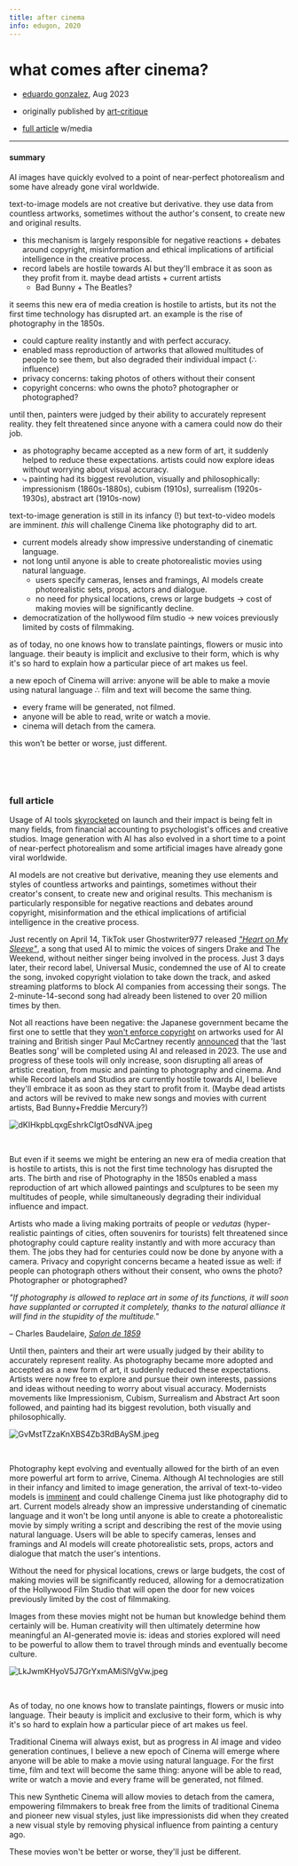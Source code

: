 ```yaml
---
title: after cinema
info: edugon, 2020
---
```


# what comes after cinema?
- [eduardo gonzalez](https://edugon.studio), Aug 2023

- originally published by [art-critique](https://www.art-critique.com/2023/08/quy-aura-t-il-apres-le-cinema/)
- [full article](https://edugon.studio/after-cinema) w/media

---

#### summary

AI images have quickly evolved to a point of near-perfect photorealism and some have already gone viral worldwide. 

text-to-image models are not creative but derivative. they use data from countless artworks, sometimes without the author's consent, to create new and original results.
- this mechanism is largely responsible for negative reactions + debates around copyright, misinformation and ethical implications of artificial intelligence in the creative process.
- record labels are hostile towards AI but they'll embrace it as soon as they profit from it. maybe dead artists + current artists
	- Bad Bunny + The Beatles?


it seems this new era of media creation is hostile to artists, but its not the first time technology has disrupted art. an example is the rise of photography in the 1850s.
- could capture reality instantly and with perfect accuracy.
- enabled mass reproduction of artworks that allowed multitudes of people to see them, but also degraded their individual impact (∴ influence)
- privacy concerns: taking photos of others without their consent
- copyright concerns: who owns the photo? photographer or photographed?

until then, painters were judged by their ability to accurately represent reality. they felt threatened since anyone with a camera could now do their job. 
- as photography became accepted as a new form of art, it suddenly helped to reduce these expectations. artists could now explore ideas without worrying about visual accuracy.
- ⤷ painting had its biggest revolution, visually and philosophically: impressionism (1860s-1880s), cubism (1910s), surrealism (1920s-1930s), abstract art (1910s-now)

text-to-image generation is still in its infancy (!) but text-to-video models are imminent. *this* will challenge Cinema like photography did to art.
- current models already show impressive understanding of cinematic language.
- not long until anyone is able to create photorealistic movies using natural language. 
	- users specify cameras, lenses and framings, AI models create photorealistic sets, props, actors and dialogue.
	- no need for physical locations, crews or large budgets → cost of making movies will be significantly decline.
- democratization of the hollywood film studio →  new voices previously limited by costs of filmmaking.

as of today, no one knows how to translate paintings, flowers or music into language. their beauty is implicit and exclusive to their form, which is why it's so hard to explain how a particular piece of art makes us feel.

a new epoch of Cinema will arrive: anyone will be able to make a movie using natural language ∴ film and text will become the same thing. 
- every frame will be generated, not filmed.
- anyone will be able to read, write or watch a movie.
- cinema will detach from the camera.

this won’t be better or worse, just different.

 

⠀ 


⠀  ⠀ 

 

### full article

Usage of AI tools [skyrocketed](https://www.digitalinformationworld.com/2023/01/chat-gpt-achieved-one-million-users-in.html) on launch and their impact is being felt in many fields, from financial accounting to psychologist's offices and creative studios. Image generation with AI has also evolved in a short time to a point of near-perfect photorealism and some artificial images have already gone viral worldwide.

AI models are not creative but derivative, meaning they use elements and styles of countless artworks and paintings, sometimes without their creator's consent, to create new and original results. This mechanism is particularly responsible for negative reactions and debates around copyright, misinformation and the ethical implications of artificial intelligence in the creative process.

Just recently on April 14, TikTok user Ghostwriter977 released *["Heart on My Sleeve"](https://www.telegraph.co.uk/world-news/2023/04/17/drake-weeknd-ai-generated-song-heart-on-my-sleeve/)*, a song that used AI to mimic the voices of singers Drake and The Weekend, without neither singer being involved in the process. Just 3 days later, their record label, Universal Music, condemned the use of AI to create the song, invoked copyright violation to take down the track, and asked streaming platforms to block AI companies from accessing their songs. The 2-minute-14-second song had already been listened to over 20 million times by then.

Not all reactions have been negative: the Japanese government became the first one to settle that they [won't enforce copyright](https://technomancers.ai/japan-goes-all-in-copyright-doesnt-apply-to-ai-training/) on artworks used for AI training and British singer Paul McCartney recently [announced](https://www.bbc.com/news/entertainment-arts-65881813) that the 'last Beatles song' will be completed using AI and released in 2023. The use and progress of these tools will only increase, soon disrupting all areas of artistic creation, from music and painting to photography and cinema. And while Record labels and Studios are currently hostile towards AI, I believe they'll embrace it as soon as they start to profit from it. (Maybe dead artists and actors will be revived to make new songs and movies with current artists, Bad Bunny+Freddie Mercury?)

![dKIHkpbLqxgEshrkCIgtOsdNVA.jpeg](https://framerusercontent.com/images/dKIHkpbLqxgEshrkCIgtOsdNVA.jpeg)

  ⠀ 

But even if it seems we might be entering an new era of media creation that is hostile to artists, this is not the first time technology has disrupted the arts. The birth and rise of Photography in the 1850s enabled a mass reproduction of art which allowed paintings and sculptures to be seen my multitudes of people, while simultaneously degrading their individual influence and impact.

Artists who made a living making portraits of people or *vedutas* (hyper-realistic paintings of cities, often souvenirs for tourists) felt threatened since photography could capture reality instantly and with more accuracy than them. The jobs they had for centuries could now be done by anyone with a camera. Privacy and copyright concerns became a heated issue as well: if people can photograph others without their consent, who owns the photo? Photographer or photographed?

*"If photography is allowed to replace art in some of its functions, it will soon have supplanted or corrupted it completely, thanks to the natural alliance it will find in the stupidity of the multitude."*

– Charles Baudelaire, *[Salon de 1859](https://fr.wikisource.org/wiki/Page:Baudelaire_-_Curiosit%C3%A9s_esth%C3%A9tiques_1868.djvu/268)*

Until then, painters and their art were usually judged by their ability to accurately represent reality. As photography became more adopted and accepted as a new form of art, it suddenly reduced these expectations. Artists were now free to explore and pursue their own interests, passions and ideas without needing to worry about visual accuracy. Modernists movements like Impressionism, Cubism, Surrealism and Abstract Art soon followed, and painting had its biggest revolution, both visually and philosophically.

![GvMstTZzaKnXBS4Zb3RdBAySM.jpeg](https://framerusercontent.com/images/GvMstTZzaKnXBS4Zb3RdBAySM.jpeg)

 ⠀ 

Photography kept evolving and eventually allowed for the birth of an even more powerful art form to arrive, Cinema. Although AI technologies are still in their infancy and limited to image generation, the arrival of text-to-video models is [imminent](https://research.runwayml.com/gen2) and could challenge Cinema just like photography did to art. Current models already show an impressive understanding of cinematic language and it won't be long until anyone is able to create a photorealistic movie by simply writing a script and describing the rest of the movie using natural language. Users will be able to specify cameras, lenses and framings and AI models will create photorealistic sets, props, actors and dialogue that match the user's intentions.

Without the need for physical locations, crews or large budgets, the cost of making movies will be significantly reduced, allowing for a democratization of the Hollywood Film Studio that will open the door for new voices previously limited by the cost of filmmaking.

Images from these movies might not be human but knowledge behind them certainly will be. Human creativity will then ultimately determine how meaningful an AI-generated movie is: ideas and stories explored will need to be powerful to allow them to travel through minds and eventually become culture.

![LkJwmKHyoV5J7GrYxmAMiSlVgVw.jpeg](https://framerusercontent.com/images/LkJwmKHyoV5J7GrYxmAMiSlVgVw.jpeg)

  ⠀ 

As of today, no one knows how to translate paintings, flowers or music into language. Their beauty is implicit and exclusive to their form, which is why it's so hard to explain how a particular piece of art makes us feel.

Traditional Cinema will always exist, but as progress in AI image and video generation continues, I believe a new epoch of Cinema will emerge where anyone will be able to make a movie using natural language. For the first time, film and text will become the same thing: anyone will be able to read, write or watch a movie and every frame will be generated, not filmed.

This new Synthetic Cinema will allow movies to detach from the camera, empowering filmmakers to break free from the limits of traditional Cinema and pioneer new visual styles, just like impressionists did when they created a new visual style by removing physical influence from painting a century ago.

These movies won't be better or worse, they'll just be different.

 

 


